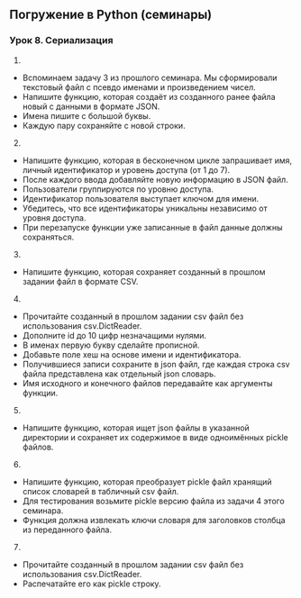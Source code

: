 ## Погружение в Python (семинары)
### Урок 8. Сериализация

1.
* Вспоминаем задачу 3 из прошлого семинара. Мы сформировали текстовый файл с псевдо именами и произведением чисел.
* Напишите функцию, которая создаёт из созданного ранее файла новый с данными в формате JSON.
* Имена пишите с большой буквы.
* Каждую пару сохраняйте с новой строки.

2.
* Напишите функцию, которая в бесконечном цикле запрашивает имя, личный идентификатор и уровень доступа (от 1 до 7).
* После каждого ввода добавляйте новую информацию в JSON файл.
* Пользователи группируются по уровню доступа.
* Идентификатор пользователя выступает ключом для имени.
* Убедитесь, что все идентификаторы уникальны независимо от уровня доступа.
* При перезапуске функции уже записанные в файл данные должны сохраняться.

3.
* Напишите функцию, которая сохраняет созданный в прошлом задании файл в формате CSV.

4.
* Прочитайте созданный в прошлом задании csv файл без использования csv.DictReader.
* Дополните id до 10 цифр незначащими нулями.
* В именах первую букву сделайте прописной.
* Добавьте поле хеш на основе имени и идентификатора.
* Получившиеся записи сохраните в json файл, где каждая строка csv файла представлена как отдельный json словарь.
* Имя исходного и конечного файлов передавайте как аргументы функции.

5.
* Напишите функцию, которая ищет json файлы в указанной директории и сохраняет их содержимое в виде одноимённых pickle файлов.

6.
* Напишите функцию, которая преобразует pickle файл хранящий список словарей в табличный csv файл.
* Для тестирования возьмите pickle версию файла из задачи 4 этого семинара.
* Функция должна извлекать ключи словаря для заголовков столбца из переданного файла.

7.
* Прочитайте созданный в прошлом задании csv файл без использования csv.DictReader.
* Распечатайте его как pickle строку.